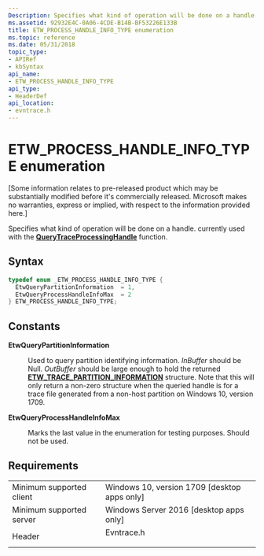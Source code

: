 ```yaml
---
Description: Specifies what kind of operation will be done on a handle.
ms.assetid: 92932E4C-0A06-4CDE-B14B-BF53226E133B
title: ETW_PROCESS_HANDLE_INFO_TYPE enumeration
ms.topic: reference
ms.date: 05/31/2018
topic_type: 
- APIRef
- kbSyntax
api_name: 
- ETW_PROCESS_HANDLE_INFO_TYPE
api_type: 
- HeaderDef
api_location: 
- evntrace.h
---
```


# ETW\_PROCESS\_HANDLE\_INFO\_TYPE enumeration

\[Some information relates to pre-released product which may be substantially modified before it's commercially released. Microsoft makes no warranties, express or implied, with respect to the information provided here.\]

Specifies what kind of operation will be done on a handle. currently used with the [**QueryTraceProcessingHandle**](querytraceprocessinghandle.md) function.

## Syntax


```C++
typedef enum _ETW_PROCESS_HANDLE_INFO_TYPE { 
  EtwQueryPartitionInformation  = 1,
  EtwQueryProcessHandleInfoMax  = 2
} ETW_PROCESS_HANDLE_INFO_TYPE;
```



## Constants

<dl> <dt>

<span id="EtwQueryPartitionInformation"></span><span id="etwquerypartitioninformation"></span><span id="ETWQUERYPARTITIONINFORMATION"></span>**EtwQueryPartitionInformation**
</dt> <dd>

Used to query partition identifying information. *InBuffer* should be Null. *OutBuffer* should be large enough to hold the returned [**ETW\_TRACE\_PARTITION\_INFORMATION**](etw-trace-partition-information.md) structure. Note that this will only return a non-zero structure when the queried handle is for a trace file generated from a non-host partition on Windows 10, version 1709.

</dd> <dt>

<span id="EtwQueryProcessHandleInfoMax"></span><span id="etwqueryprocesshandleinfomax"></span><span id="ETWQUERYPROCESSHANDLEINFOMAX"></span>**EtwQueryProcessHandleInfoMax**
</dt> <dd>

Marks the last value in the enumeration for testing purposes. Should not be used.

</dd> </dl>

## Requirements



|                                     |                                                                                       |
|-------------------------------------|---------------------------------------------------------------------------------------|
| Minimum supported client<br/> | Windows 10, version 1709 \[desktop apps only\]<br/>                             |
| Minimum supported server<br/> | Windows Server 2016 \[desktop apps only\]<br/>                                  |
| Header<br/>                   | <dl> <dt>Evntrace.h</dt> </dl> |



 

 





